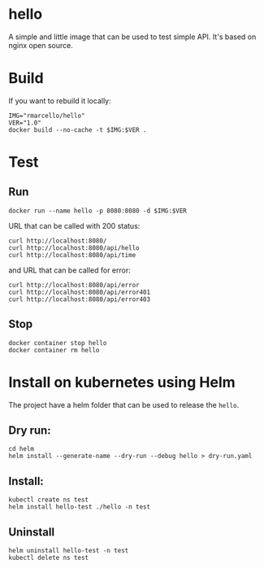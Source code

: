 # hello
A simple and little image that can be used to test simple API.
It's based on nginx open source.

# Build
If you want to rebuild it locally:
```
IMG="rmarcello/hello"
VER="1.0"
docker build --no-cache -t $IMG:$VER .
```

# Test
## Run
```
docker run --name hello -p 8080:8080 -d $IMG:$VER
```

URL that can be called with 200 status:
```
curl http://localhost:8080/
curl http://localhost:8080/api/hello
curl http://localhost:8080/api/time
```

and URL that can be called for error:
```
curl http://localhost:8080/api/error
curl http://localhost:8080/api/error401
curl http://localhost:8080/api/error403
```


## Stop
```
docker container stop hello
docker container rm hello
```

# Install on kubernetes using Helm
The project have a helm folder that can be used to release the `hello`.


## Dry run:
```
cd helm
helm install --generate-name --dry-run --debug hello > dry-run.yaml
```

## Install:
```
kubectl create ns test
helm install hello-test ./hello -n test
```

## Uninstall
```
helm uninstall hello-test -n test
kubectl delete ns test
```

